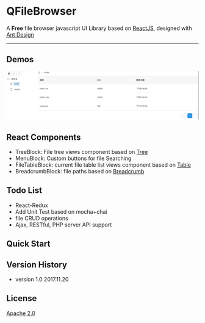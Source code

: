 # QFileBrowser



A **Free** file browser javascript UI Library based on [ReactJS](https://reactjs.org/), designed with [Ant Design](https://ant.design)


---

## Demos
![screenshot](https://github.com/bazingaedward/QFileBrowser/blob/master/test/screenshot.png)

## React Components

* TreeBlock: File tree views component based on [Tree](https://ant.design/components/tree-cn/)
* MenuBlock: Custom buttons for file Searching
* FileTableBlock: current file table list views component based on [Table](https://ant.design/components/table-cn/)
* BreadcrumbBlock: file paths based on [Breadcrumb](https://ant.design/components/breadcrumb-cn/)

## Todo List
* React-Redux
* Add Unit Test based on mocha+chai
* file CRUD operations
* Ajax, RESTful, PHP server API support

## Quick Start


## Version History
* version 1.0 2017.11.20



## License  

[Apache 2.0](https://tldrlegal.com/license/apache-license-2.0-(apache-2.0))



<!-- [![NPM version](https://img.shields.io/npm/v/dva.svg?style=flat)](https://npmjs.org/package/dva)
[![Build Status](https://img.shields.io/travis/dvajs/dva.svg?style=flat)](https://travis-ci.org/dvajs/dva)
[![Coverage Status](https://img.shields.io/coveralls/dvajs/dva.svg?style=flat)](https://coveralls.io/r/dvajs/dva)
[![NPM downloads](http://img.shields.io/npm/dm/dva.svg?style=flat)](https://npmjs.org/package/dva)
[![Dependencies](https://david-dm.org/dvajs/dva/status.svg)](https://david-dm.org/dvajs/dva)
[![Join the chat at https://gitter.im/dvajs/Lobby](https://img.shields.io/gitter/room/dvajs/Lobby.svg?style=flat)](https://gitter.im/dvajs/Lobby?utm_source=share-link&utm_medium=link&utm_campaign=share-link)
